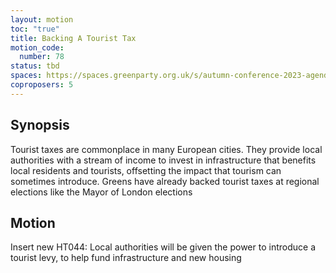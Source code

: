 ```yaml
---
layout: motion
toc: "true"
title: Backing A Tourist Tax
motion_code:
  number: 78
status: tbd
spaces: https://spaces.greenparty.org.uk/s/autumn-conference-2023-agenda-forum/post/post/view?id=11038
coproposers: 5
---
```

## Synopsis

Tourist taxes are commonplace in many European cities. They provide local authorities with a stream of income to invest in infrastructure that benefits local residents and tourists, offsetting the impact that tourism can sometimes introduce. Greens have already backed tourist taxes at regional elections like the Mayor of London elections

## Motion

Insert new HT044: Local authorities will be given the power to introduce a tourist levy, to help fund infrastructure and new housing